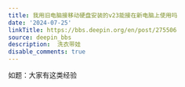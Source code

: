 ```yaml
---
title: 我用旧电脑接移动硬盘安装的v23能接在新电脑上使用吗
date: '2024-07-25'
linkTitle: https://bbs.deepin.org/en/post/275506
source: deepin_bbs
description:  洗衣带娃 
disable_comments: true
---
```

如题：大家有这类经验
